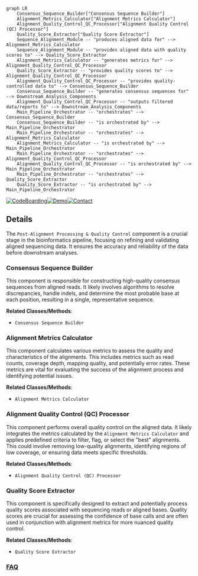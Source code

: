 ```mermaid
graph LR
    Consensus_Sequence_Builder["Consensus Sequence Builder"]
    Alignment_Metrics_Calculator["Alignment Metrics Calculator"]
    Alignment_Quality_Control_QC_Processor["Alignment Quality Control (QC) Processor"]
    Quality_Score_Extractor["Quality Score Extractor"]
    Sequence_Alignment_Module -- "produces aligned data for" --> Alignment_Metrics_Calculator
    Sequence_Alignment_Module -- "provides aligned data with quality scores to" --> Quality_Score_Extractor
    Alignment_Metrics_Calculator -- "generates metrics for" --> Alignment_Quality_Control_QC_Processor
    Quality_Score_Extractor -- "provides quality scores to" --> Alignment_Quality_Control_QC_Processor
    Alignment_Quality_Control_QC_Processor -- "provides quality-controlled data to" --> Consensus_Sequence_Builder
    Consensus_Sequence_Builder -- "generates consensus sequences for" --> Downstream_Analysis_Components
    Alignment_Quality_Control_QC_Processor -- "outputs filtered data/reports to" --> Downstream_Analysis_Components
    Main_Pipeline_Orchestrator -- "orchestrates" --> Consensus_Sequence_Builder
    Consensus_Sequence_Builder -- "is orchestrated by" --> Main_Pipeline_Orchestrator
    Main_Pipeline_Orchestrator -- "orchestrates" --> Alignment_Metrics_Calculator
    Alignment_Metrics_Calculator -- "is orchestrated by" --> Main_Pipeline_Orchestrator
    Main_Pipeline_Orchestrator -- "orchestrates" --> Alignment_Quality_Control_QC_Processor
    Alignment_Quality_Control_QC_Processor -- "is orchestrated by" --> Main_Pipeline_Orchestrator
    Main_Pipeline_Orchestrator -- "orchestrates" --> Quality_Score_Extractor
    Quality_Score_Extractor -- "is orchestrated by" --> Main_Pipeline_Orchestrator
```

[![CodeBoarding](https://img.shields.io/badge/Generated%20by-CodeBoarding-9cf?style=flat-square)](https://github.com/CodeBoarding/GeneratedOnBoardings)[![Demo](https://img.shields.io/badge/Try%20our-Demo-blue?style=flat-square)](https://www.codeboarding.org/demo)[![Contact](https://img.shields.io/badge/Contact%20us%20-%20contact@codeboarding.org-lightgrey?style=flat-square)](mailto:contact@codeboarding.org)

## Details

The `Post-Alignment Processing & Quality Control` component is a crucial stage in the bioinformatics pipeline, focusing on refining and validating aligned sequencing data. It ensures the accuracy and reliability of the data before downstream analyses.

### Consensus Sequence Builder
This component is responsible for constructing high-quality consensus sequences from aligned reads. It likely involves algorithms to resolve discrepancies, handle indels, and determine the most probable base at each position, resulting in a single, representative sequence.


**Related Classes/Methods**:

- `Consensus Sequence Builder`


### Alignment Metrics Calculator
This component calculates various metrics to assess the quality and characteristics of the alignments. This includes metrics such as read counts, coverage depth, mapping quality, and potentially error rates. These metrics are vital for evaluating the success of the alignment process and identifying potential issues.


**Related Classes/Methods**:

- `Alignment Metrics Calculator`


### Alignment Quality Control (QC) Processor
This component performs overall quality control on the aligned data. It likely integrates the metrics calculated by the `Alignment Metrics Calculator` and applies predefined criteria to filter, flag, or select the "best" alignments. This could involve removing low-quality alignments, identifying regions of low coverage, or ensuring data meets specific thresholds.


**Related Classes/Methods**:

- `Alignment Quality Control (QC) Processor`


### Quality Score Extractor
This component is specifically designed to extract and potentially process quality scores associated with sequencing reads or aligned bases. Quality scores are crucial for assessing the confidence of base calls and are often used in conjunction with alignment metrics for more nuanced quality control.


**Related Classes/Methods**:

- `Quality Score Extractor`




### [FAQ](https://github.com/CodeBoarding/GeneratedOnBoardings/tree/main?tab=readme-ov-file#faq)